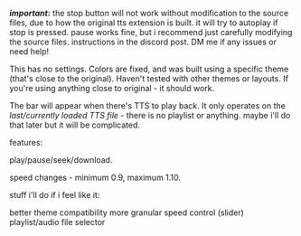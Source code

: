 ***important:*** the stop button will not work without modification to the source files, due to how the original tts extension is built. it will try to autoplay if stop is pressed. pause works fine, but i recommend just carefully modifying the source files. instructions in the discord post. DM me if any issues or need help!


This has no settings. Colors are fixed, and was built using a specific theme (that's close to the original). Haven't tested with other themes or layouts. If you're using anything close to original - it should work.

The bar will appear when there's TTS to play back. It only operates on the *last/currently loaded TTS file*  - there is no playlist or anything. maybe i'll do that later but it will be complicated.

features:

play/pause/seek/download.

speed changes - minimum 0.9, maximum 1.10. 

stuff i'll do if i feel like it:

better theme compatibility
more granular speed control (slider)
playlist/audio file selector

